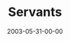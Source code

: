 ---
layout: message
category: message
series: "Supermodels"
title: "Servants"
date: 2003-05-31-00-00
message_id: 221
audio: "http://s3.amazonaws.com/crossroads-media/media/legacy/mp3/Supermodels_06-01-03_Servants.mp3"
audio-duration: "36:10"
explicit: false
---